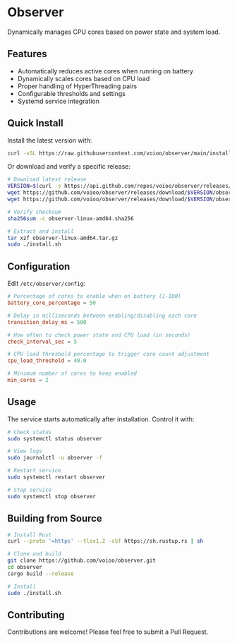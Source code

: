 # Observer

Dynamically manages CPU cores based on power state and system load.

## Features

- Automatically reduces active cores when running on battery
- Dynamically scales cores based on CPU load
- Proper handling of HyperThreading pairs
- Configurable thresholds and settings
- Systemd service integration

## Quick Install

Install the latest version with:

```bash
curl -sSL https://raw.githubusercontent.com/voioo/observer/main/install.sh | sudo bash
```

Or download and verify a specific release:

```bash
# Download latest release
VERSION=$(curl -s https://api.github.com/repos/voioo/observer/releases/latest | grep -oP '"tag_name": "\K(.*)(?=")')
wget https://github.com/voioo/observer/releases/download/$VERSION/observer-linux-amd64.tar.gz
wget https://github.com/voioo/observer/releases/download/$VERSION/observer-linux-amd64.sha256

# Verify checksum
sha256sum -c observer-linux-amd64.sha256

# Extract and install
tar xzf observer-linux-amd64.tar.gz
sudo ./install.sh
```

## Configuration

Edit `/etc/observer/config`:

```toml
# Percentage of cores to enable when on battery (1-100)
battery_core_percentage = 50

# Delay in milliseconds between enabling/disabling each core
transition_delay_ms = 500

# How often to check power state and CPU load (in seconds)
check_interval_sec = 5

# CPU load threshold percentage to trigger core count adjustment
cpu_load_threshold = 40.0

# Minimum number of cores to keep enabled
min_cores = 2
```

## Usage

The service starts automatically after installation. Control it with:

```bash
# Check status
sudo systemctl status observer

# View logs
sudo journalctl -u observer -f

# Restart service
sudo systemctl restart observer

# Stop service
sudo systemctl stop observer
```

## Building from Source

```bash
# Install Rust
curl --proto '=https' --tlsv1.2 -sSf https://sh.rustup.rs | sh

# Clone and build
git clone https://github.com/voioo/observer.git
cd observer
cargo build --release

# Install
sudo ./install.sh
```

## Contributing

Contributions are welcome! Please feel free to submit a Pull Request.